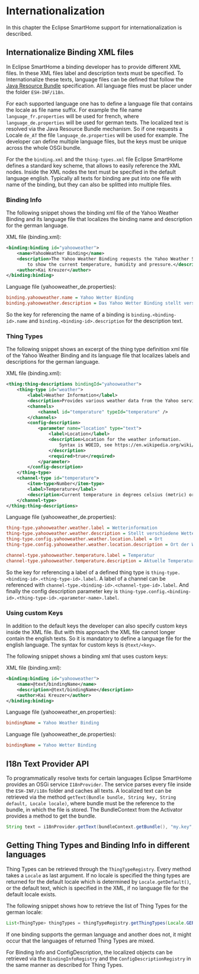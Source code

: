 # Internationalization

In this chapter the Eclipse SmartHome support for internationalization is described. 

## Internationalize Binding XML files

In Eclipse SmartHome a binding developer has to provide different XML files. In these XML files label and description texts must be specified. To Internationalize these texts, language files can be defined that follow the [Java Resource Bundle](http://docs.oracle.com/javase/6/docs/api/java/util/ResourceBundle.html) specification. All language files must be placer under the folder `ESH-INF/i18n`.

For each supported language one has to define a language file that contains the locale as file name suffix. For example the file name `language_fr.properties` will be used for french, where `language_de.properties` will be used for german texts. The localized text is resolved via the Java Resource Bundle mechanism. So if one requests a Locale `de_AT` the file `language_de.properties` will be used for example. The developer can define multiple language files, but the keys must be unique across the whole OSGi bundle.

For the the `binding.xml` and the `thing-types.xml` file Eclipse SmartHome defines a standard key scheme, that allows to easily reference the XML nodes. Inside the XML nodes the text must be specified in the default language english. Typically all texts for binding are put into one file with name of the binding, but they can also be splitted into multiple files.

### Binding Info

The following snippet shows the binding xml file of the Yahoo Weather Binding and its language file that localizes the binding name and description for the german language.

XML file (binding.xml):
```xml
<binding:binding id="yahooweather">
    <name>YahooWeather Binding</name>
    <description>The Yahoo Weather Binding requests the Yahoo Weather Service
		to show the current temperature, humidity and pressure.</description>
    <author>Kai Kreuzer</author>
</binding:binding>
```

Language file (yahooweather_de.properties):
```ini
binding.yahooweather.name = Yahoo Wetter Binding
binding.yahooweather.description = Das Yahoo Wetter Binding stellt verschiedene Wetterdaten wie die Temperatur, die Luftfeuchtigkeit und den Luftdruck für konfigurierbare Orte vom yahoo Wetterdienst bereit
```

So the key for referencing the name of a binding is `binding.<binding-id>.name` and `binding.<binding-id>.description` for the description text. 

### Thing Types

The following snippet shows an excerpt of the thing type definition xml file of the Yahoo Weather Binding and its language file that localizes labels and descriptions for the german language.

XML file (binding.xml):
```xml
<thing:thing-descriptions bindingId="yahooweather">
    <thing-type id="weather">
        <label>Weather Information</label>
        <description>Provides various weather data from the Yahoo service</description>
		<channels>
			<channel id="temperature" typeId="temperature" />
		</channels>
        <config-description>
            <parameter name="location" type="text">
                <label>Location</label>
                <description>Location for the weather information.
                    Syntax is WOEID, see https://en.wikipedia.org/wiki/WOEID.
                </description>
				<required>true</required>
            </parameter>
        </config-description>
    </thing-type>
    <channel-type id="temperature">
        <item-type>Number</item-type>
        <label>Temperature</label>
        <description>Current temperature in degrees celsius (metric) or fahrenheit (us)</description>
    </channel-type>
</thing:thing-descriptions>

```

Language file (yahooweather_de.properties):
```ini
thing-type.yahooweather.weather.label = Wetterinformation
thing-type.yahooweather.weather.description = Stellt verschiedene Wetterdaten vom yahoo Wetterdienst bereit
thing-type.config.yahooweather.weather.location.label = Ort
thing-type.config.yahooweather.weather.location.description = Ort der Wetterinformation.

channel-type.yahooweather.temperature.label = Temperatur
channel-type.yahooweather.temperature.description = Aktuelle Temperatur in Grad Celsius (metrisch) oder Grad Fahrenheit (us)
```

So the key for referencing a label of a defined thing type is `thing-type.<binding-id>.<thing-type-id>.label`. A label of a channel can be referenced with `channel-type.<binding-id>.<channel-type-id>.label`. And finally the config description parameter key is `thing-type.config.<binding-id>.<thing-type-id>.<parameter-name>.label`.

### Using custom Keys

In addition to the default keys the developer can also specify custom keys inside the XML file. But with this approach the XML file cannot longer contain the english texts. So it is mandatory to define a language file for the english language. The syntax for custom keys is `@text/<key>`.

The following snippet shows a binding xml that uses custom keys:

XML file (binding.xml):
```xml
<binding:binding id="yahooweather">
    <name>@text/bindingName</name>
    <description>@text/bindingName</description>
    <author>Kai Kreuzer</author>
</binding:binding>
```

Language file (yahooweather_en.properties):
```ini
bindingName = Yahoo Weather Binding
```

Language file (yahooweather_de.properties):
```ini
bindingName = Yahoo Wetter Binding
```

## I18n Text Provider API

To programmatically resolve texts for certain languages Eclipse SmartHome provides an OSGi service `I18nProvider`. The service parses every file inside the `ESH-INF/i18n` folder and caches all texts. A localized text can be retrieved via the method `getText(Bundle bundle, String key, String default, Locale locale)`, where bundle must be the reference to the bundle, in which the file is stored. The BundleContext from the Activator provides a method to get the bundle.

```java
String text = i18nProvider.getText(bundleContext.getBundle(), "my.key", "DefaultValue", Locale.GERMAN);
```

## Getting Thing Types and Binding Info in different languages

Thing Types can be retrieved through the `ThingTypeRegistry`. Every method takes a `Locale` as last argument. If no locale is specified the thing types are returned for the default locale which is determined by `Locale.getDefault()`, or the default text, which is specified in the XML, if no language file for the default locale exists.

The following snippet shows how to retrieve the list of Thing Types for the german locale:

```java
List<ThingType> thingTypes = thingTypeRegistry.getThingTypes(Locale.GERMAN);
```

If one binding supports the german language and another does not, it might occur that the languages of returned Thing Types are mixed.

For Binding Info and ConfigDescription, the localized objects can be retrieved via the `BindingInfoRegistry` and the `ConfigDescriptionRegistry` in the same manner as described for Thing Types.

